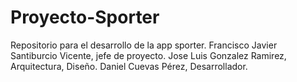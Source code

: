 # Proyecto-Sporter
Repositorio para el desarrollo de la app sporter.
Francisco Javier Santiburcio Vicente, jefe de proyecto.
Jose Luis Gonzalez Ramirez, Arquitectura, Diseño.
Daniel Cuevas Pérez, Desarrollador.
